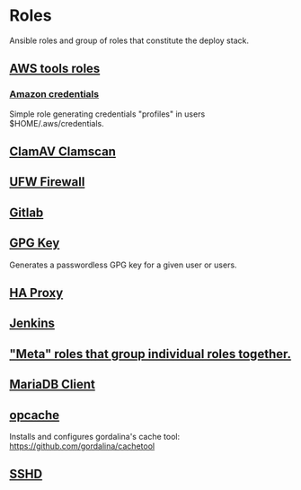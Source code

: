 # Roles
Ansible roles and group of roles that constitute the deploy stack.
<!--TOC-->
## [AWS tools roles](aws/README.md)
### [Amazon credentials](aws/aws_credentials/README.md)
Simple role generating credentials "profiles" in users $HOME/.aws/credentials.

## [ClamAV Clamscan](clamav_clamscan/README.md)

## [UFW Firewall](firewall/README.md)

## [Gitlab](gitlab/README.md)

## [GPG Key](gpg_key/README.md)
Generates a passwordless GPG key for a given user or users.
## [HA Proxy](haproxy/README.md)

## [Jenkins](jenkins/README.md)

## ["Meta" roles that group individual roles together.](meta/README.md)

## [MariaDB Client](mysql_client/README.md)
## [opcache](opcache/README.md)

Installs and configures gordalina's cache tool: https://github.com/gordalina/cachetool

## [SSHD](ssh_server/README.md)

<!--ENDTOC-->
